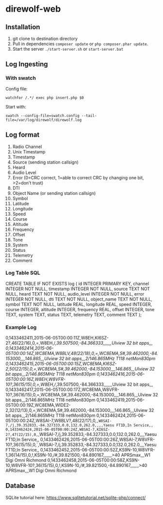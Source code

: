 # direwolf-web

## Installation

 1. git clone to destination directory
 1. Pull in dependencies `composer update` or `php composer.phar update`.
 1. Start the server `./start-server.sh` or `start-server.bat`

## Log Ingesting

### With swatch

Config file:

`watchfor /.*/ exec php insert.php $0`

Start with:

`swatch --config-file=swatch.config --tail-file=/var/log/direwolf/direwolf.log`

## Log format

 1. Radio Channel
 2. Unix Timestamp
 3. Timestamp
 4. Source (sending station callsign)
 5. Heard
 6. Audio Level
 7. Error (0=CRC correct, 1=able to correct CRC by changing one bit, >2=don't trust)
 8. DTI
 9. Object Name (or sending station callsign)
 10. Symbol
 11. Latitude
 12. Longitude
 13. Speed
 14. Course
 15. Altitude
 16. Frequency
 17. Offset
 18. Tone
 19. System
 20. Status
 21. Telemetry
 22. Comment

### Log Table SQL

CREATE TABLE IF NOT EXISTS log (
    id            INTEGER PRIMARY KEY,
    channel       INTEGER NOT NULL,
    timestamp     INTEGER NOT NULL,
    source        TEXT NOT NULL,
    heard         TEXT NOT NULL,
    audio_level   INTEGER NOT NULL,
    error         INTEGER NOT NULL,
    dti           TEXT NOT NULL,
    object_name   TEXT NOT NULL,
    symbol        TEXT NOT NULL,
    latitude      REAL,
    longitude     REAL,
    speed         INTEGER,
    course        INTEGER,
    altitude      INTEGER,
    frequency     REAL,
    offset        INTEGER,
    tone          TEXT,
    system        TEXT,
    status        TEXT,
    telemetry     TEXT,
    comment       TEXT
);

### Example Log

0,1433462411,2015-06-05T00:00:11Z,W8EH,KI6SZ-2?,46(22/16),0,=,W8EH,/_,39.507500,-84.366333,,,,,,,UIview 32 bit apps,,,
0,1433462414,2015-06-05T00:00:14Z,WC8EMA,W8BLV,48(22/18),0,=,WC8EMA,S#,39.462000,-84.153000,,,,146.865,,,UIview 32 bit apps,,,2/146.865MHz T118 netMon830pm
0,1433462415,2015-06-05T00:00:15Z,WC8EMA,KI6SZ-2,50(22/15),0,=,WC8EMA,S#,39.462000,-84.153000,,,,146.865,,,UIview 32 bit apps,,,2/146.865MHz T118 netMon830pm
0,1433462416,2015-06-05T00:00:16Z,W8EH,W8VFR-10?,36(15/15),0,=,W8EH,/_,39.507500,-84.366333,,,,,,,UIview 32 bit apps,,,
0,1433462417,2015-06-05T00:00:17Z,WC8EMA,W8VFR-10?,36(16/15),0,=,WC8EMA,S#,39.462000,-84.153000,,,,146.865,,,UIview 32 bit apps,,,2/146.865MHz T118 netMon830pm
0,1433462419,2015-06-05T00:00:19Z,WC8EMA,WIDE2-2,32(12/13),0,=,WC8EMA,S#,39.462000,-84.153000,,,,146.865,,,UIview 32 bit apps,,,2/146.865MHz T118 netMon830pm
0,1433462424,2015-06-05T00:00:24Z,W8SAI-7,W8BLV?,48(22/17),0,`,W8SAI-7,/j,39.352833,-84.327333,0.0,132.0,262.0,,,,Yaesu FT1D,In Service,,
0,1433462424,2015-06-05T00:00:24Z,W8SAI-7,KI6SZ-2?,47(22/15),0,`,W8SAI-7,/j,39.352833,-84.327333,0.0,132.0,262.0,,,,Yaesu FT1D,In Service,,
0,1433462426,2015-06-05T00:00:26Z,W8SAI-7,W8VFR-10?,36(15/15),0,`,W8SAI-7,/j,39.352833,-84.327333,0.0,132.0,262.0,,,,Yaesu FT1D,In Service,,
0,1433462452,2015-06-05T00:00:52Z,KS9N-10,W8VFR-1,36(14/15),0,!,KS9N-10,/#,39.821500,-84.890167,,,,,,,>40 APRSmax,,,W1 Digi Omni Richmond
0,1433462458,2015-06-05T00:00:58Z,KS9N-10,W8VFR-10?,36(15/15),0,!,KS9N-10,/#,39.821500,-84.890167,,,,,,,>40 APRSmax,,,W1 Digi Omni Richmond

## Database

SQLite tutorial here: https://www.sqlitetutorial.net/sqlite-php/connect/
